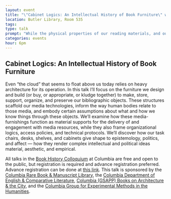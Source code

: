 ```yaml
---
layout: event
title: "\"Cabinet Logics: An Intellectual History of Book Furniture\" with Shannon Mattern"
location: Butler Library, Room 535
tags: 
type: talk
prompt: "While the physical properties of our reading materials, and our material engagements with them, have evolved over the millennia – and particularly within the past decade – we still rely on physical supports, furnishings, to scaffold our interactions with them."
categories: events
hour: 6pm
---
```


## Cabinet Logics: An Intellectual History of Book Furniture

Even “the cloud” that seems to float above us today relies on heavy
architecture for its operation. In this talk I’ll focus on the furniture we
design and build (or buy, or appropriate, or kludge together) to make, store,
support, organize, and preserve our bibliographic objects. These structures
scaffold our media technologies, inform the way human bodies relate to those
media, and embody certain assumptions about what and how we know things
through these objects. We’ll examine how these media-furnishings function as
material supports for the delivery of and engagement with media resources,
while they also frame organizational logics, access policies, and technical
protocols. We’ll discover how our task chairs, desks, shelves, and cabinets
give shape to epistemology, politics, and affect — how they render complex
intellectual and political ideas material, aesthetic, and empirical.

All talks in the [Book History Colloquium][1] at Columbia are free and open to
the public, but registration is required and advance registration preferred.
Advance registration can be done at [this link][2]. This talk is sponsored by
the [Columbia Rare Book & Manuscript Library][3], the [Columbia Department of
English & Comparative Literature][4], [Columbia (GSAPP) Books on Architecture
& the City][5], and the [Columbia Group for Experimental Methods in the
Humanities][6].

[1]: http://library.columbia.edu/locations/rbml/exhibitions/bhc/2017-2018.html
[2]: http://library.columbia.edu/news/events/event.html?guid=CAL-00bbdc41-604f2755-0160-50064d7d-000002f1events%40columbia.edu&returnlinkurl=/content/libraryweb/locations/rbml/exhibitions/current&returnlinktext=Events%20Calendar
[3]: http://library.columbia.edu/locations/rbml.html
[4]: http://english.columbia.edu/
[5]: https://www.arch.columbia.edu/books
[6]: xpmethod.plaintext.in

